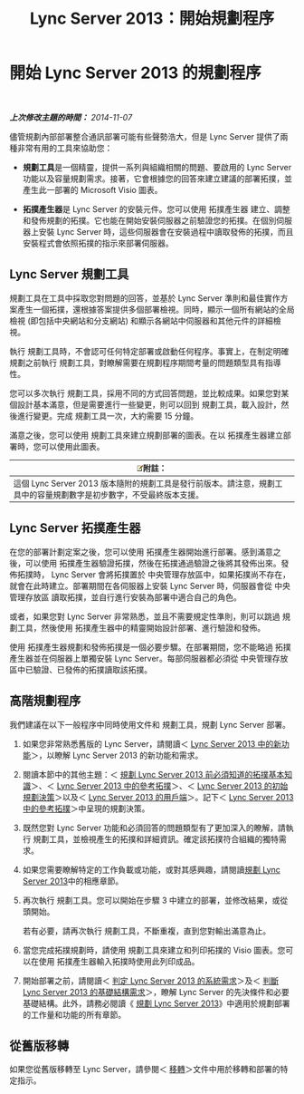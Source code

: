﻿---
title: Lync Server 2013：開始規劃程序
TOCTitle: 開始規劃程序
ms:assetid: df3722b3-f859-49e1-b3ff-ee6863483731
ms:mtpsurl: https://technet.microsoft.com/zh-tw/library/Gg398986(v=OCS.15)
ms:contentKeyID: 49292561
ms.date: 08/24/2015
mtps_version: v=OCS.15
ms.translationtype: HT
---

# 開始 Lync Server 2013 的規劃程序

 

_**上次修改主題的時間：** 2014-11-07_

儘管規劃內部部署整合通訊部署可能有些聲勢浩大，但是 Lync Server 提供了兩種非常有用的工具來協助您：

  - **規劃工具**是一個精靈，提供一系列與組織相關的問題、要啟用的 Lync Server 功能以及容量規劃需求。接著，它會根據您的回答來建立建議的部署拓撲，並產生此一部署的 Microsoft Visio 圖表。

  - **拓撲產生器**是 Lync Server 的安裝元件。您可以使用 拓撲產生器 建立、調整和發佈規劃的拓撲。它也能在開始安裝伺服器之前驗證您的拓撲。在個別伺服器上安裝 Lync Server 時，這些伺服器會在安裝過程中讀取發佈的拓撲，而且安裝程式會依照拓撲的指示來部署伺服器。

## Lync Server 規劃工具

規劃工具在工具中採取您對問題的回答，並基於 Lync Server 準則和最佳實作方案產生一個拓撲，還根據答案提供多個部署檢視。同時，顯示一個所有網站的全局檢視 (即包括中央網站和分支網站) 和顯示各網站中伺服器和其他元件的詳細檢視。

執行 規劃工具時，不會認可任何特定部署或啟動任何程序。事實上，在制定明確規劃之前執行 規劃工具，對瞭解需要在規劃程序期間考量的問題類型具有指導性。

您可以多次執行 規劃工具，採用不同的方式回答問題，並比較成果。如果您對某個設計基本滿意，但是需要進行一些變更，則可以回到 規劃工具，載入設計，然後進行變更。完成 規劃工具一次，大約需要 15 分鐘。

滿意之後，您可以使用 規劃工具來建立規劃部署的圖表。在以 拓撲產生器建立部署時，您可以使用此圖表。

<table>
<thead>
<tr class="header">
<th><img src="images/Gg398811.note(OCS.15).gif" title="note" alt="note" />附註：</th>
</tr>
</thead>
<tbody>
<tr class="odd">
<td>這個 Lync Server 2013 版本隨附的規劃工具是發行前版本。請注意，規劃工具中的容量規劃數字是初步數字，不受最終版本支援。</td>
</tr>
</tbody>
</table>


## Lync Server 拓撲產生器

在您的部署計劃定案之後，您可以使用 拓撲產生器開始進行部署。感到滿意之後，可以使用 拓撲產生器驗證拓撲，然後在拓撲通過驗證之後將其發佈出來。發佈拓撲時， Lync Server 會將拓撲置於 中央管理存放區中，如果拓撲尚不存在，就會在此時建立。部署期間在各伺服器上安裝 Lync Server 時，伺服器會從 中央管理存放區 讀取拓撲，並自行進行安裝為部署中適合自己的角色。

或者，如果您對 Lync Server 非常熟悉，並且不需要規定性準則，則可以跳過 規劃工具，然後使用 拓撲產生器中的精靈開始設計部署、進行驗證和發佈。

使用 拓撲產生器規劃和發佈拓撲是一個必要步驟。在部署期間，您不能略過 拓撲產生器並在伺服器上單獨安裝 Lync Server。每部伺服器都必須從 中央管理存放區中已驗證、已發佈的拓撲讀取該拓撲。

## 高階規劃程序

我們建議在以下一般程序中同時使用文件和 規劃工具，規劃 Lync Server 部署。

1.  如果您非常熟悉舊版的 Lync Server，請閱讀＜ [Lync Server 2013 中的新功能](lync-server-2013-new-features.md)＞，以瞭解 Lync Server 2013 的新功能和需求。

2.  閱讀本節中的其他主題：＜ [規劃 Lync Server 2013 前必須知道的拓撲基本知識](lync-server-2013-topology-basics-you-must-know-before-planning.md)＞、＜ [Lync Server 2013 中的參考拓撲](lync-server-2013-reference-topologies.md)＞、＜ [Lync Server 2013 的初始規劃決策](lync-server-2013-initial-planning-decisions.md)＞以及＜ [Lync Server 2013 的用戶端](lync-server-2013-clients.md)＞。記下＜ [Lync Server 2013 中的參考拓撲](lync-server-2013-reference-topologies.md)＞中呈現的規劃決策。

3.  既然您對 Lync Server 功能和必須回答的問題類型有了更加深入的瞭解，請執行 規劃工具，並檢視產生的拓撲和詳細資訊。確定該拓撲符合組織的獨特需求。

4.  如果您需要瞭解特定的工作負載或功能，或對其感興趣，請閱讀[規劃 Lync Server 2013](lync-server-2013-planning.md)中的相應章節。

5.  再次執行 規劃工具。您可以開始在步驟 3 中建立的部署，並修改結果，或從頭開始。
    
    若有必要，請再次執行 規劃工具，不斷重複，直到您對輸出滿意為止。

6.  當您完成拓撲規劃時，請使用 規劃工具來建立和列印拓撲的 Visio 圖表。您可以在使用 拓撲產生器輸入拓撲時使用此列印成品。

7.  開始部署之前，請閱讀＜ [判定 Lync Server 2013 的系統需求](lync-server-2013-determining-your-system-requirements.md)＞及＜ [判斷 Lync Server 2013 的基礎結構需求](lync-server-2013-determining-your-infrastructure-requirements.md)＞，瞭解 Lync Server 的先決條件和必要基礎結構。此外，請務必閱讀《 [規劃 Lync Server 2013](lync-server-2013-planning.md)》中適用於規劃部署的工作量和功能的所有章節。

## 從舊版移轉

如果您從舊版移轉至 Lync Server，請參閱＜ [移轉](migration.md)＞文件中用於移轉和部署的特定指示。

